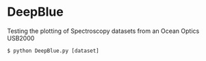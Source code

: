 DeepBlue
========
Testing the plotting of Spectroscopy datasets from an Ocean Optics USB2000

```
$ python DeepBlue.py [dataset]
```
